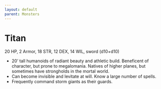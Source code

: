 ```yaml
---
layout: default
parent: Monsters
---
```

# Titan
20 HP, 2 Armor, 18 STR, 12 DEX, 14 WIL, sword (d10+d10)
-   20’ tall humanoids of radiant beauty and athletic build. Beneficent
    of character, but prone to megalomania. Natives of higher planes,
    but sometimes have strongholds in the mortal world.
-   Can become invisible and levitate at will. Know a large number of
    spells.
-   Frequently command storm giants as their guards.
